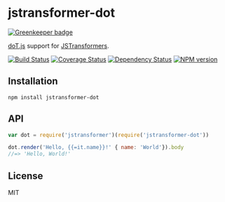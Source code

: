 # jstransformer-dot

[![Greenkeeper badge](https://badges.greenkeeper.io/jstransformers/jstransformer-dot.svg)](https://greenkeeper.io/)

[doT.js](https://olado.github.io/doT/) support for [JSTransformers](http://github.com/jstransformers).

[![Build Status](https://img.shields.io/travis/jstransformers/jstransformer-dot/master.svg)](https://travis-ci.org/jstransformers/jstransformer-dot)
[![Coverage Status](https://img.shields.io/codecov/c/github/jstransformers/jstransformer-dot/master.svg)](https://codecov.io/gh/jstransformers/jstransformer-dot)
[![Dependency Status](https://img.shields.io/david/jstransformers/jstransformer-dot/master.svg)](http://david-dm.org/jstransformers/jstransformer-dot)
[![NPM version](https://img.shields.io/npm/v/jstransformer-dot.svg)](https://www.npmjs.org/package/jstransformer-dot)

## Installation

    npm install jstransformer-dot

## API

```js
var dot = require('jstransformer')(require('jstransformer-dot'))

dot.render('Hello, {{=it.name}}!' { name: 'World'}).body
//=> 'Hello, World!'
```

## License

MIT
